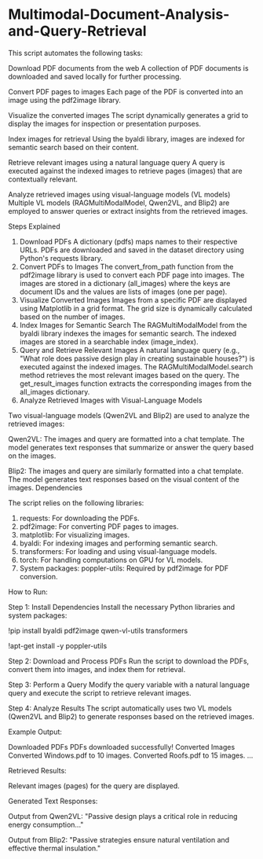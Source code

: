 # Multimodal-Document-Analysis-and-Query-Retrieval

This script automates the following tasks:

Download PDF documents from the web
A collection of PDF documents is downloaded and saved locally for further processing.

Convert PDF pages to images
Each page of the PDF is converted into an image using the pdf2image library.

Visualize the converted images
The script dynamically generates a grid to display the images for inspection or presentation purposes.

Index images for retrieval
Using the byaldi library, images are indexed for semantic search based on their content.

Retrieve relevant images using a natural language query
A query is executed against the indexed images to retrieve pages (images) that are contextually relevant.

Analyze retrieved images using visual-language models (VL models)
Multiple VL models (RAGMultiModalModel, Qwen2VL, and Blip2) are employed to answer queries or extract insights from the retrieved images.

Steps Explained
1. Download PDFs
A dictionary (pdfs) maps names to their respective URLs.
PDFs are downloaded and saved in the dataset directory using Python's requests library.
2. Convert PDFs to Images
The convert_from_path function from the pdf2image library is used to convert each PDF page into images.
The images are stored in a dictionary (all_images) where the keys are document IDs and the values are lists of images (one per page).
3. Visualize Converted Images
Images from a specific PDF are displayed using Matplotlib in a grid format. The grid size is dynamically calculated based on the number of images.
4. Index Images for Semantic Search
The RAGMultiModalModel from the byaldi library indexes the images for semantic search.
The indexed images are stored in a searchable index (image_index).
5. Query and Retrieve Relevant Images
A natural language query (e.g., "What role does passive design play in creating sustainable houses?") is executed against the indexed images.
The RAGMultiModalModel.search method retrieves the most relevant images based on the query.
The get_result_images function extracts the corresponding images from the all_images dictionary.
6. Analyze Retrieved Images with Visual-Language Models


Two visual-language models (Qwen2VL and Blip2) are used to analyze the retrieved images:

Qwen2VL:
The images and query are formatted into a chat template.
The model generates text responses that summarize or answer the query based on the images.


Blip2:
The images and query are similarly formatted into a chat template.
The model generates text responses based on the visual content of the images.
Dependencies

The script relies on the following libraries:

1. requests: For downloading the PDFs.
2. pdf2image: For converting PDF pages to images.
3. matplotlib: For visualizing images.
4. byaldi: For indexing images and performing semantic search.
5. transformers: For loading and using visual-language models.
6. torch: For handling computations on GPU for VL models.
7. System packages: poppler-utils: Required by pdf2image for PDF conversion.



How to Run:

Step 1: Install Dependencies
Install the necessary Python libraries and system packages:

!pip install byaldi pdf2image qwen-vl-utils transformers

!apt-get install -y poppler-utils

Step 2: Download and Process PDFs
Run the script to download the PDFs, convert them into images, and index them for retrieval.

Step 3: Perform a Query
Modify the query variable with a natural language query and execute the script to retrieve relevant images.

Step 4: Analyze Results
The script automatically uses two VL models (Qwen2VL and Blip2) to generate responses based on the retrieved images.

Example Output:

Downloaded PDFs
PDFs downloaded successfully!
Converted Images
Converted Windows.pdf to 10 images.
Converted Roofs.pdf to 15 images.
...


Retrieved Results:

Relevant images (pages) for the query are displayed.


Generated Text Responses:

Output from Qwen2VL:
"Passive design plays a critical role in reducing energy consumption..."

Output from Blip2:
"Passive strategies ensure natural ventilation and effective thermal insulation."

